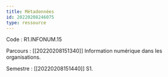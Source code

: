 ```yaml
---
title: Métadonnées
id: 20220208246075
type: ressource
---
```


Code : R1.INFONUM.15

Parcours : [[20220208151340]] Information numérique dans les organisations.

Semestre : [[20220208151440]] S1.